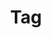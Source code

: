 ---
title: "Tag"
layout: "categories"
permalink: /categories/
author_profile: true
sidebar_main: true
---